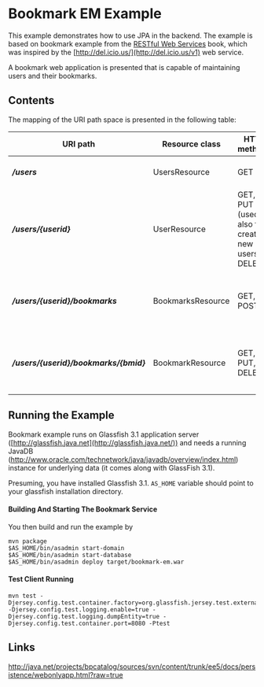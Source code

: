 <!--

    DO NOT ALTER OR REMOVE COPYRIGHT NOTICES OR THIS HEADER.

    Copyright (c) 2015 Oracle and/or its affiliates. All rights reserved.

    The contents of this file are subject to the terms of either the GNU
    General Public License Version 2 only ("GPL") or the Common Development
    and Distribution License("CDDL") (collectively, the "License").  You
    may not use this file except in compliance with the License.  You can
    obtain a copy of the License at
    http://glassfish.java.net/public/CDDL+GPL_1_1.html
    or packager/legal/LICENSE.txt.  See the License for the specific
    language governing permissions and limitations under the License.

    When distributing the software, include this License Header Notice in each
    file and include the License file at packager/legal/LICENSE.txt.

    GPL Classpath Exception:
    Oracle designates this particular file as subject to the "Classpath"
    exception as provided by Oracle in the GPL Version 2 section of the License
    file that accompanied this code.

    Modifications:
    If applicable, add the following below the License Header, with the fields
    enclosed by brackets [] replaced by your own identifying information:
    "Portions Copyright [year] [name of copyright owner]"

    Contributor(s):
    If you wish your version of this file to be governed by only the CDDL or
    only the GPL Version 2, indicate your decision by adding "[Contributor]
    elects to include this software in this distribution under the [CDDL or GPL
    Version 2] license."  If you don't indicate a single choice of license, a
    recipient has the option to distribute your version of this file under
    either the CDDL, the GPL Version 2 or to extend the choice of license to
    its licensees as provided above.  However, if you add GPL Version 2 code
    and therefore, elected the GPL Version 2 license, then the option applies
    and therefore, elected the GPL Version 2 license, then the option applies
    only if the new code is made subject to such option by the copyright
    holder.

-->

Bookmark EM Example
===================

This example demonstrates how to use JPA in the backend. The example is
based on bookmark example from the [RESTful Web
Services](http://www.oreilly.com/catalog/9780596529260/) book, which was
inspired by the [http://del.icio.us/](http://del.icio.us/v1) web
service.

A bookmark web application is presented that is capable of maintaining
users and their bookmarks.

Contents
--------

The mapping of the URI path space is presented in the following table:

URI path                                 | Resource class      | HTTP methods                                          | Notes
---------------------------------------- | ------------------- | ----------------------------------------------------- | --------------------------------------------------------
**_/users_**                             | UsersResource       | GET                                                   | Returns a list of users.
**_/users/{userid}_**                    | UserResource        | GET, PUT (used also for creating new users), DELETE   | Returns user details
**_/users/{userid}/bookmarks_**          | BookmarksResource   | GET, POST                                             | Returns a list of bookmarks for actual user resource.
**_/users/{userid}/bookmarks/{bmid}_**   | BookmarkResource    | GET, PUT, DELETE                                      | Returns bookmark uri and a long and short description.

Running the Example
-------------------

Bookmark example runs on Glassfish 3.1 application server
([http://glassfish.java.net](http://glassfish.java.net/)) and needs a running JavaDB
(<http://www.oracle.com/technetwork/java/javadb/overview/index.html>)
instance for underlying data (it comes along with GlassFish 3.1).

Presuming, you have installed Glassfish 3.1. `AS_HOME` variable should
point to your glassfish installation directory.

#### Building And Starting The Bookmark Service

You then build and run the example by

    mvn package
    $AS_HOME/bin/asadmin start-domain
    $AS_HOME/bin/asadmin start-database
    $AS_HOME/bin/asadmin deploy target/bookmark-em.war

#### Test Client Running

    mvn test -Djersey.config.test.container.factory=org.glassfish.jersey.test.external.ExternalTestContainerFactory -Djersey.config.test.logging.enable=true -Djersey.config.test.logging.dumpEntity=true -Djersey.config.test.container.port=8080 -Ptest

Links
-----

<http://java.net/projects/bpcatalog/sources/svn/content/trunk/ee5/docs/persistence/webonlyapp.html?raw=true>
